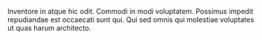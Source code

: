 Inventore in atque hic odit. Commodi in modi voluptatem. Possimus impedit repudiandae est occaecati sunt qui. Qui sed omnis qui molestiae voluptates ut quas harum architecto.
